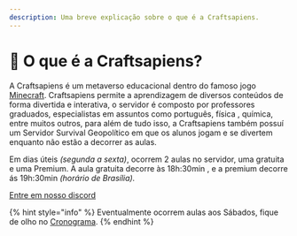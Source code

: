 ```yaml
---
description: Uma breve explicação sobre o que é a Craftsapiens.
---
```


# 🤔 O que é a Craftsapiens?

A Craftsapiens é um metaverso educacional dentro do famoso jogo[ Minecraft](https://minecraft.fandom.com/pt/wiki/Minecraft). Craftsapiens permite a aprendizagem de diversos conteúdos de forma divertida e interativa, o servidor é composto por professores graduados, especialistas em assuntos como português, física , química, entre muitos outros, para além de tudo isso, a Craftsapiens também possuí um Servidor Survival Geopolítico em que os alunos jogam e se divertem enquanto não estão a decorrer as aulas.

Em dias úteis _(segunda a sexta)_, ocorrem 2 aulas no servidor, uma gratuita e uma Premium. A aula gratuita decorre às 18h:30min , e a premium decorre ás 19h:30min _(horário de Brasília)._

[Entre em nosso discord](https://discord.gg/RRz9Z9HGnR)

{% hint style="info" %}
Eventualmente ocorrem aulas aos Sábados, fique de olho no [Cronograma](https://discord.com/channels/892472046729179136/939937615325560912).
{% endhint %}
